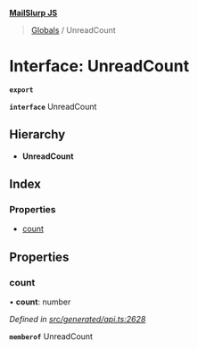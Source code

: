 **[MailSlurp JS](../README.md)**

> [Globals](../README.md) / UnreadCount

# Interface: UnreadCount

**`export`** 

**`interface`** UnreadCount

## Hierarchy

* **UnreadCount**

## Index

### Properties

* [count](unreadcount.md#count)

## Properties

### count

•  **count**: number

*Defined in [src/generated/api.ts:2628](https://github.com/mailslurp/mailslurp-client/blob/f5ab9d3/src/generated/api.ts#L2628)*

**`memberof`** UnreadCount
